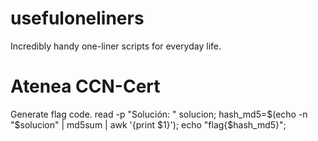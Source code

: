 # usefuloneliners
Incredibly handy one-liner scripts for everyday life.
# Atenea CCN-Cert
Generate flag code.
  read -p "Solución: " solucion; hash_md5=$(echo -n "$solucion" | md5sum | awk '{print $1}'); echo "flag{$hash_md5}";
